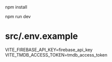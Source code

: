 npm install

npm run dev

# src/.env.example

VITE_FIREBASE_API_KEY=firebase_api_key
VITE_TMDB_ACCESS_TOKEN=tmdb_access_token
